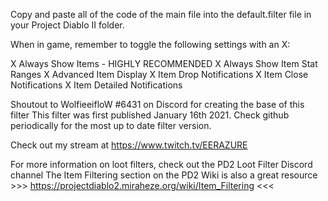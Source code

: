  Copy and paste all of the code of the main file into the default.filter file in your Project Diablo II folder.

 When in game, remember to toggle the following settings with an X:

 X Always Show Items - HIGHLY RECOMMENDED
 X Always Show Item Stat Ranges
 X Advanced Item Display
 X Item Drop Notifications
 X Item Close Notifications
 X Item Detailed Notifications

 Shoutout to WolfieeifloW #6431 on Discord for creating the base of this filter
 This filter was first published January 16th 2021. Check github periodically for the most up to date filter version.
 
 Check out my stream at https://www.twitch.tv/EERAZURE

 For more information on loot filters, check out the PD2 Loot Filter Discord channel 
 The Item Filtering section on the PD2 Wiki is also a great resource >>> https://projectdiablo2.miraheze.org/wiki/Item_Filtering <<<
